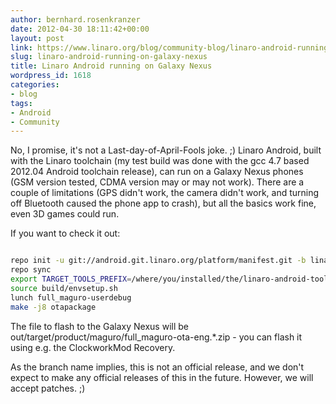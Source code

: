 ```yaml
---
author: bernhard.rosenkranzer
date: 2012-04-30 18:11:42+00:00
layout: post
link: https://www.linaro.org/blog/community-blog/linaro-android-running-on-galaxy-nexus/
slug: linaro-android-running-on-galaxy-nexus
title: Linaro Android running on Galaxy Nexus
wordpress_id: 1618
categories:
- blog
tags:
- Android
- Community
---
```


No, I promise, it's not a Last-day-of-April-Fools joke. ;)
Linaro Android, built with the Linaro toolchain (my test build was done with the gcc 4.7 based 2012.04 Android toolchain release), can run on a Galaxy Nexus phones (GSM version tested, CDMA version may or may not work).
There are a couple of limitations (GPS didn't work, the camera didn't work, and turning off Bluetooth caused the phone app to crash), but all the basics work fine, even 3D games could run.

If you want to check it out:

```bash

repo init -u git://android.git.linaro.org/platform/manifest.git -b linaro-playground -m maguro.xml
repo sync
export TARGET_TOOLS_PREFIX=/where/you/installed/the/linaro-android-toolchain/bin/arm-linux-androideabi-
source build/envsetup.sh
lunch full_maguro-userdebug
make -j8 otapackage

```

The file to flash to the Galaxy Nexus will be out/target/product/maguro/full_maguro-ota-eng.\*.zip - you can flash it using e.g. the ClockworkMod Recovery.

As the branch name implies, this is not an official release, and we don't expect to make any official releases of this in the future. However, we will accept patches. ;)
